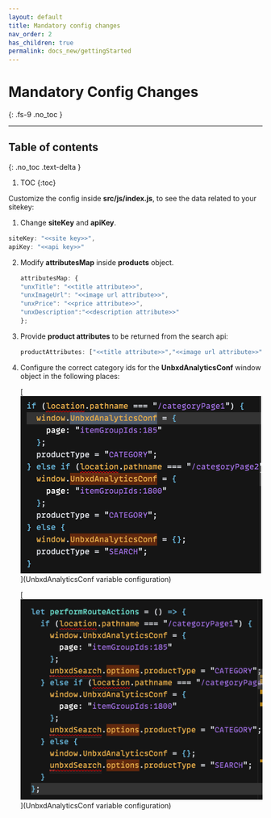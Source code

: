```yaml
---
layout: default
title: Mandatory config changes
nav_order: 2
has_children: true
permalink: docs_new/gettingStarted
---
```


# Mandatory Config Changes
{: .fs-9 .no_toc }

---

## Table of contents
{: .no_toc .text-delta }

1. TOC
{:toc}

Customize the config inside **src/js/index.js**, to see the data related to your sitekey:
1. Change **siteKey** and **apiKey**.
```js
siteKey: "<<site key>>",
apiKey: "<<api key>>"
```
2. Modify **attributesMap** inside **products** object.
    ```js
    attributesMap: {
    "unxTitle": "<<title attribute>>",
    "unxImageUrl": "<<image url attribute>>",
    "unxPrice": "<<price attribute>>",
    "unxDescription":"<<description attribute>>"
    };
    ```
3. Provide **product attributes** to be returned from the search api:
    ```js
    productAttributes: ["<<title attribute>>","<<image url attribute>>","<<price attribute>>","<<description attribute>>"]
    ```
4. Configure the correct category ids for the **UnbxdAnalyticsConf** window object in the   following places:<br/>

    [![Configure the correct category ids for the UnbxdAnalyticsConf window object](../assets/categoryid1.png)](UnbxdAnalyticsConf variable configuration)
    
    [![Configure the correct category ids for the UnbxdAnalyticsConf window object](../assets/categoryid2.png)](UnbxdAnalyticsConf variable configuration)<br/>